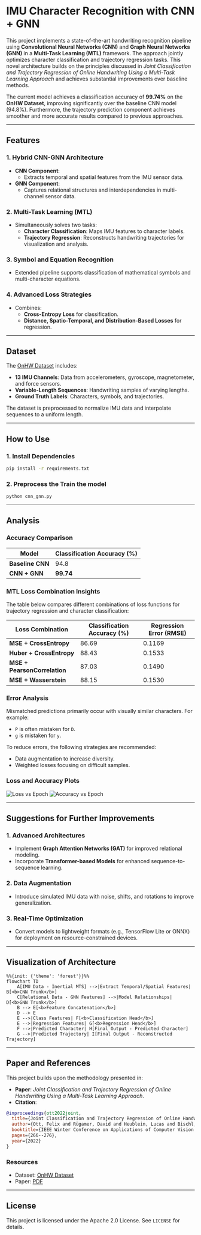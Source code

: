 # **IMU Character Recognition with CNN + GNN**

This project implements a state-of-the-art handwriting recognition pipeline using **Convolutional Neural Networks (CNN)** and **Graph Neural Networks (GNN)** in a **Multi-Task Learning (MTL)** framework. The approach jointly optimizes character classification and trajectory regression tasks. This novel architecture builds on the principles discussed in *Joint Classification and Trajectory Regression of Online Handwriting Using a Multi-Task Learning Approach* and achieves substantial improvements over baseline methods.

The current model achieves a classification accuracy of **99.74%** on the **OnHW Dataset**, improving significantly over the baseline CNN model (94.8%). Furthermore, the trajectory prediction component achieves smoother and more accurate results compared to previous approaches.

---

## **Features**

### **1. Hybrid CNN-GNN Architecture**

- **CNN Component**:
  - Extracts temporal and spatial features from the IMU sensor data.
- **GNN Component**:
  - Captures relational structures and interdependencies in multi-channel sensor data.
  
### **2. Multi-Task Learning (MTL)**

- Simultaneously solves two tasks:
  - **Character Classification**: Maps IMU features to character labels.
  - **Trajectory Regression**: Reconstructs handwriting trajectories for visualization and analysis.

### **3. Symbol and Equation Recognition**

- Extended pipeline supports classification of mathematical symbols and multi-character equations.

### **4. Advanced Loss Strategies**

- Combines:
  - **Cross-Entropy Loss** for classification.
  - **Distance, Spatio-Temporal, and Distribution-Based Losses** for regression.

---

## **Dataset**

The [OnHW Dataset](https://www.iis.fraunhofer.de/de/ff/lv/dataanalytics/anwproj/schreibtrainer/onhw-dataset.html) includes:

- **13 IMU Channels**: Data from accelerometers, gyroscope, magnetometer, and force sensors.
- **Variable-Length Sequences**: Handwriting samples of varying lengths.
- **Ground Truth Labels**: Characters, symbols, and trajectories.

The dataset is preprocessed to normalize IMU data and interpolate sequences to a uniform length.

---

## **How to Use**

### **1. Install Dependencies**

```bash
pip install -r requirements.txt
```

### **2. Preprocess the Train the model**

```bash
python cnn_gnn.py
```

---

## **Analysis**

### **Accuracy Comparison**

| Model        | Classification Accuracy (%) |
|--------------|-----------------------------|
| **Baseline CNN** | 94.8                      |
| **CNN + GNN**   | **99.74**                 |

### **MTL Loss Combination Insights**

The table below compares different combinations of loss functions for trajectory regression and character classification:

| Loss Combination      | Classification Accuracy (%) | Regression Error (RMSE) |
|------------------------|-----------------------------|--------------------------|
| **MSE + CrossEntropy** | 86.69                      | 0.1169                   |
| **Huber + CrossEntropy** | 88.43                    | 0.1533                   |
| **MSE + PearsonCorrelation** | 87.03              | 0.1490                   |
| **MSE + Wasserstein**   | 88.15                     | 0.1530                   |

### **Error Analysis**

Mismatched predictions primarily occur with visually similar characters. For example:

- `P` is often mistaken for `D`.
- `g` is mistaken for `y`.

To reduce errors, the following strategies are recommended:

- Data augmentation to increase diversity.
- Weighted losses focusing on difficult samples.

### **Loss and Accuracy Plots**

![Loss vs Epoch](images/loss_epoch.png)
![Accuracy vs Epoch](images/accuracy_epoch.png)

---

## **Suggestions for Further Improvements**

### **1. Advanced Architectures**

- Implement **Graph Attention Networks (GAT)** for improved relational modeling.
- Incorporate **Transformer-based Models** for enhanced sequence-to-sequence learning.

### **2. Data Augmentation**

- Introduce simulated IMU data with noise, shifts, and rotations to improve generalization.

### **3. Real-Time Optimization**

- Convert models to lightweight formats (e.g., TensorFlow Lite or ONNX) for deployment on resource-constrained devices.

---

## **Visualization of Architecture**

```mermaid
%%{init: {'theme': 'forest'}}%%
flowchart TD
    A[IMU Data - Inertial MTS] -->|Extract Temporal/Spatial Features| B[<b>CNN Trunk</b>]
    C[Relational Data - GNN Features] -->|Model Relationships| D[<b>GNN Trunk</b>]
    B --> E[<b>Feature Concatenation</b>]
    D --> E
    E -->|Class Features| F[<b>Classification Head</b>]
    E -->|Regression Features| G[<b>Regression Head</b>]
    F -->|Predicted Character| H[Final Output - Predicted Character]
    G -->|Predicted Trajectory| I[Final Output - Reconstructed Trajectory]
```

---

## **Paper and References**

This project builds upon the methodology presented in:

- **Paper**: *Joint Classification and Trajectory Regression of Online Handwriting Using a Multi-Task Learning Approach*.
- **Citation**:

```bibtex
@inproceedings{ott2022joint,
  title={Joint Classification and Trajectory Regression of Online Handwriting Using a Multi-Task Learning Approach},
  author={Ott, Felix and Rügamer, David and Heublein, Lucas and Bischl, Bernd and Mutschler, Christopher},
  booktitle={IEEE Winter Conference on Applications of Computer Vision (WACV)},
  pages={266--276},
  year={2022}
}
```

### **Resources**

- Dataset: [OnHW Dataset](https://www.iis.fraunhofer.de/de/ff/lv/dataanalytics/anwproj/schreibtrainer/onhw-dataset.html)
- Paper: [PDF](data/WACV2022_paper.pdf)

---

## **License**

This project is licensed under the Apache 2.0 License. See `LICENSE` for details.

